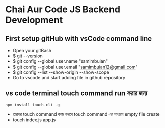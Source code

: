 # Chai Aur Code JS Backend Development
## First setup gitHub with vsCode command line
- Open your gitBash
- $ git --version
- $ git config --global user.name "samimbuian"
- $ git config --global user.email "samimbuian12@gmail.com"
- $ git config --list --show-origin --show-scope
- Go to vscode and start adding file in github repository
## vs code terminal touch command run করার জন্য
```
npm install touch-cli -g
```
- তারপর touch command কাজ করবে touch command এর মাধ্যমে empty file create
- touch index.js app.js

